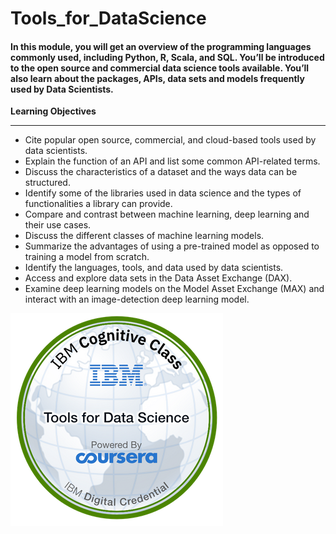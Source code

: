# Tools_for_DataScience

#### In this module, you will get an overview of the programming languages commonly used, including Python, R, Scala, and SQL. You’ll be introduced to the open source and commercial data science tools available. You’ll also learn about the packages, APIs, data sets and models frequently used by Data Scientists.

**Learning Objectives**

-----

* Cite popular open source, commercial, and cloud-based tools used by data scientists.
* Explain the function of an API and list some common API-related terms.
* Discuss the characteristics of a dataset and the ways data can be structured.
* Identify  some of the libraries used in data science and the types of functionalities a library can provide.
* Compare and contrast between machine learning, deep learning and their use cases.
* Discuss the different classes of machine learning models.
* Summarize the advantages of using a pre-trained model as opposed to training a model from scratch.
* Identify the languages, tools, and data used by data scientists.
* Access and explore data sets in the Data Asset Exchange (DAX).
* Examine deep learning models on the Model Asset Exchange (MAX) and interact with an image-detection deep learning model.

![ Tools for Data Science](Badge/tools_for_DataScience_badge.png)